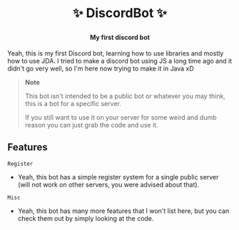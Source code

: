 # <p align="center">✨ DiscordBot ✨
#### <p align="center">My first discord bot

Yeah, this is my first Discord bot, learning how to use libraries and mostly how to use JDA. I tried to make a discord bot using JS a long time ago and it didn't go very well, so I'm here now trying to make it in Java xD

> **Note**
>
> This bot isn't intended to be a public bot or whatever you may think, this is a bot for a specific server.
>
> If you still want to use it on your server for some weird and dumb reason you can just grab the code and use it.

## Features

`Register`
- Yeah, this bot has a simple register system for a single public server (will not work on other servers, you were advised about that).

`Misc`
- Yeah, this bot has many more features that I won't list here, but you can check them out by simply looking at the code.